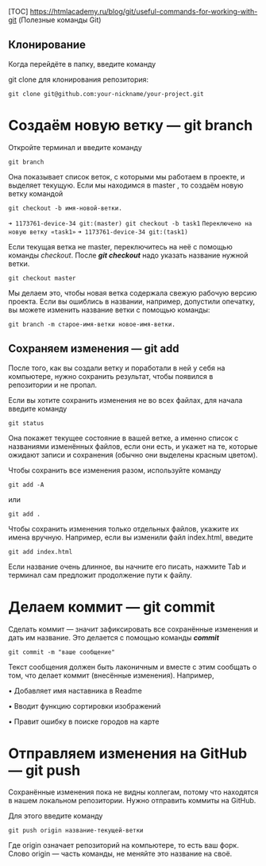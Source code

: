 [TOC]
https://htmlacademy.ru/blog/git/useful-commands-for-working-with-git (Полезные команды Git)

## Клонирование
Когда перейдёте в папку, введите команду

git clone для клонирования репозитория:

`
git clone git@github.com:your-nickname/your-project.git
`

# Создаём новую ветку — git branch

Откройте терминал и введите команду

`git branch`

Она показывает список веток, с которыми мы работаем в проекте, и выделяет текущую. Если мы находимся в master , то создаём новую ветку командой

`git checkout -b имя-новой-ветки.`

`➜ 1173761-device-34 git:(master) git checkout -b task1`
`Переключено на новую ветку «task1»`
`➜ 1173761-device-34 git:(task1)`

Если текущая ветка не master, переключитесь на неё с помощью команды *checkout*. После ***git checkout*** надо указать название нужной ветки.

`git checkout master`

Мы делаем это, чтобы новая ветка содержала свежую рабочую версию проекта. Если вы ошиблись в названии, например, допустили опечатку, вы можете изменить название ветки с помощью команды:

`git branch -m старое-имя-ветки новое-имя-ветки.`

## Сохраняем изменения — git add

После того, как вы создали ветку и поработали в ней у себя на компьютере, нужно сохранить результат, чтобы появился в репозитории и не пропал.

Если вы хотите сохранить изменения не во всех файлах, для начала введите команду

`git status`

Она покажет текущее состояние в вашей ветке, а именно список с названиями изменённых файлов, если они есть, и укажет на те, которые ожидают записи и сохранения (обычно они выделены красным цветом).

Чтобы сохранить все изменения разом, используйте команду

`git add -A`

или

`git add .`

Чтобы сохранить изменения только отдельных файлов, укажите их имена вручную. Например, если вы изменили файл index.html, введите

`git add index.html`

Если название очень длинное, вы начните его писать, нажмите Tab и терминал сам предложит продолжение пути к файлу.

# Делаем коммит — git commit

Сделать коммит — значит зафиксировать все сохранённые изменения и дать им название. Это делается с помощью команды ***commit***

`git commit -m "ваше сообщение"`

Текст сообщения должен быть лаконичным и вместе с этим сообщать о том, что делает коммит (внесённые изменения). Например,

• Добавляет имя наставника в Readme

• Вводит функцию сортировки изображений

• Правит ошибку в поиске городов на карте

# Отправляем изменения на GitHub — git push

Сохранённые изменения пока не видны коллегам, потому что находятся в нашем локальном репозитории. Нужно отправить коммиты на GitHub.

Для этого введите команду

`git push origin название-текущей-ветки`

Где origin означает репозиторий на компьютере, то есть ваш форк. Слово origin — часть команды, не меняйте это название на своё.